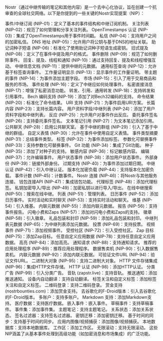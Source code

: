 Nostr（通过中继传输的笔记和其他内容）是一个去中心化协议，旨在创建一个抗审查的全球社交网络。以下是你提到的一些关键的Nostr实现提案（NIP）：

事件/中继订阅 (NIP-01)：定义了基本的事件结构和中继订阅机制。
关注列表 (NIP-02)：规范了如何管理和分享关注列表。
OpenTimestamps 认证 (NIP-03)：集成了OpenTimestamps用于事件时间戳。
私信 (NIP-04)：支持用户之间的加密私信。
DNS 地址 (NIP-05)：允许用户将公钥与基于DNS的地址关联。
助记词种子短语 (NIP-06)：标准化了使用助记词种子短语生成密钥。
旧式提及 (NIP-08)：定义了在事件中提及用户的格式。
事件删除 (NIP-09)：规范了如何删除事件。
回复、提及、线程和通知 (NIP-10)：通过支持回复、提及和线程增强互动。
中继信息文档 (NIP-11)：提供中继的元数据。
通用标签查询 (NIP-12)：允许基于标签查询事件。
工作量证明显示 (NIP-13)：显示事件的工作量证明。
带主题的事件 (NIP-14)：为事件添加主题字段。
市场 (NIP-15)：引入了用于交易商品和服务的市场。
事件处理 (NIP-16)：定义了中继应如何处理事件。
私密直接消息 (NIP-17)：增强了私密消息功能。
转发、引用、通用转发 (NIP-18)：支持转发和引用事件。
Bech 编码支持 (NIP-19)：添加了对Bech32编码的支持。
命令结果 (NIP-20)：标准化了命令结果。
URI 支持 (NIP-21)：为事件启用URI方案。
长篇内容 (NIP-23)：支持长篇内容。
用户资料字段/中继列表 (NIP-24)：添加了用户资料字段和中继列表。
反应 (NIP-25)：允许用户对事件作出反应。
委托事件签名 (NIP-26)：支持委托事件签名。
文本笔记引用 (NIP-27)：为文本笔记添加引用。
公共聊天 (NIP-28)：启用公共聊天室。
基于中继的群组 (NIP-29)：引入了基于中继的群组。
自定义表情 (NIP-30)：允许在事件中使用自定义表情。
事件类型摘要 (NIP-31)：总结事件类型。
标签 (NIP-32)：为事件添加标签。
参数化可替换事件 (NIP-33)：支持参数化可替换事件。
Git 功能 (NIP-34)：集成了Git功能。
种子 (NIP-35)：添加了对种子的支持。
敏感内容 (NIP-36)：标记敏感内容。
编辑 (NIP-37)：允许编辑事件。
用户状态事件 (NIP-38)：添加用户状态事件。
外部身份 (NIP-39)：链接外部身份。
过期支持 (NIP-40)：为事件添加过期日期。
中继认证 (NIP-42)：引入中继认证。
版本化加密负载 (NIP-44)：支持版本化加密负载。
事件计数 (NIP-45)：计数事件。
Nostr 连接 (NIP-46)：将Nostr与其他服务连接。
钱包连接API (NIP-47)：集成钱包功能。
代理标签 (NIP-48)：添加代理标签。
私钥加密导入/导出 (NIP-49)：加密私钥以进行导入/导出。
在线中继搜索 (NIP-50)：搜索在线中继。
列表 (NIP-51)：管理列表。
日历事件 (NIP-52)：添加日历事件。
实时活动和实时聊天 (NIP-53)：支持实时活动和聊天。
维基 (NIP-54)：引入维基。
内联元数据 (NIP-55)：添加内联元数据。
报告 (NIP-56)：支持事件报告。
闪电小费和Zaps (NIP-57)：添加对闪电小费和Zaps的支持。
徽章 (NIP-58)：引入徽章。
礼品包装和封印 (NIP-59)：添加礼品包装和封印。
中继列表元数据 (NIP-65)：为中继列表添加元数据。
投票 (NIP-69)：支持投票。
视频事件 (NIP-71)：添加视频事件。
受控社区 (NIP-72)：引入受控社区。
Zap 目标 (NIP-75)：添加Zap目标。
任意自定义应用数据 (NIP-78)：支持任意自定义应用数据。
高亮 (NIP-84)：添加高亮。
通知请求 (NIP-88)：支持通知请求。
推荐的应用处理程序 (NIP-89)：推荐应用处理程序。
数据售卖机 (NIP-90)：引入数据售卖机。
内联元数据 (NIP-92)：添加内联元数据。
可验证文件URL (NIP-94)：验证文件URL。
二进制大对象 (NIP-95)：支持二进制大对象。
HTTP 文件存储集成 (NIP-96)：集成HTTP文件存储。
HTTP 认证 (NIP-98)：添加HTTP认证。
分类广告 (NIP-99)：引入分类广告。
音轨 (zapstr.live)：支持音轨。
推送通知：添加推送通知。
设备内自动翻译：支持自动翻译。
标签关注和自定义标签：添加标签关注和自定义标签。
二维码登录：支持二维码登录。
赏金支持 (nostrbounties.com)：添加赏金支持。
去谷歌化的F-Droid版本：引入去谷歌化的F-Droid版本。
多账户：支持多账户。
Markdown 支持：添加Markdown支持。
医疗数据：支持医疗数据。
嵌入事件：嵌入事件。
草稿事件：支持草稿事件。
事件集：添加事件集。
主题笔记：支持主题笔记。
关系状态：添加关系状态。
签名过滤器：支持签名过滤器。
密钥迁移：添加密钥迁移。
基于时间的同步：支持基于时间的同步。
应用内图像/视频捕获：添加图像/视频捕获。
本地数据库：支持本地数据库。
工作区：添加工作区。
无限滚动：支持无限滚动。
这些NIP涵盖了从基本事件处理到高级功能（如加密消息和市场集成）的广泛功能。
